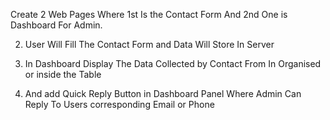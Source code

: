 Create 2 Web Pages Where 1st Is the Contact Form And 2nd One is Dashboard For Admin.

2) User Will Fill The Contact Form and Data Will Store In Server


3) In Dashboard Display The Data Collected by Contact From In Organised or inside the Table


4) And add Quick Reply Button in Dashboard Panel Where Admin Can Reply To Users corresponding Email or Phone